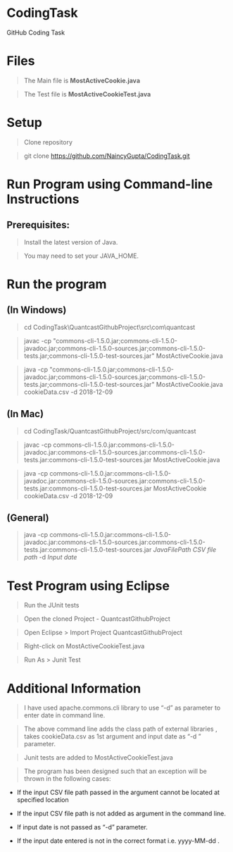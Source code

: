 # CodingTask
GitHub Coding Task

# Files
> The Main file is **MostActiveCookie.java**

> The Test file is **MostActiveCookieTest.java**


# Setup
> Clone repository

> git clone https://github.com/NaincyGupta/CodingTask.git

# Run Program using Command-line Instructions
  ## Prerequisites:
>Install the latest version of Java.

>You may need to set your JAVA_HOME.

# Run the program
  ## (In Windows)
> cd CodingTask\QuantcastGithubProject\src\com\quantcast

> javac -cp "commons-cli-1.5.0.jar;commons-cli-1.5.0-javadoc.jar;commons-cli-1.5.0-sources.jar;commons-cli-1.5.0-tests.jar;commons-cli-1.5.0-test-sources.jar"  MostActiveCookie.java

>java -cp "commons-cli-1.5.0.jar;commons-cli-1.5.0-javadoc.jar;commons-cli-1.5.0-sources.jar;commons-cli-1.5.0-tests.jar;commons-cli-1.5.0-test-sources.jar" MostActiveCookie.java cookieData.csv -d 2018-12-09

  ## (In Mac)
> cd CodingTask/QuantcastGithubProject/src/com/quantcast

> javac -cp commons-cli-1.5.0.jar:commons-cli-1.5.0-javadoc.jar:commons-cli-1.5.0-sources.jar:commons-cli-1.5.0-tests.jar:commons-cli-1.5.0-test-sources.jar MostActiveCookie.java

> java -cp commons-cli-1.5.0.jar:commons-cli-1.5.0-javadoc.jar:commons-cli-1.5.0-sources.jar:commons-cli-1.5.0-tests.jar:commons-cli-1.5.0-test-sources.jar MostActiveCookie cookieData.csv -d 2018-12-09

  ## (General)
> java -cp commons-cli-1.5.0.jar:commons-cli-1.5.0-javadoc.jar:commons-cli-1.5.0-sources.jar:commons-cli-1.5.0-tests.jar:commons-cli-1.5.0-test-sources.jar *JavaFilePath* *CSV file path* -d *Input date*

  # Test Program using Eclipse
> Run the JUnit tests
  
> Open the cloned Project - QuantcastGithubProject
  
> Open Eclipse > Import Project QuantcastGithubProject
  
> Right-click on MostActiveCookieTest.java
  
> Run As > Junit Test

# Additional Information
  
> I have used apache.commons.cli library to use “-d” as parameter to enter date in command line.
  
> The above command line adds the class path of external libraries , takes cookieData.csv as 1st argument and input date as “-d ” parameter.
  
> Junit tests are added to MostActiveCookieTest.java
  
> The program has been designed such that an exception will be thrown in the following cases:
  
-	If the input CSV file path passed in the argument cannot be located at specified location
  
-	If the input CSV file path is not added as argument in the command line.
  
-	If input date is not passed as “-d” parameter.
  
-	If the input date entered is not in the correct format i.e. yyyy-MM-dd .
